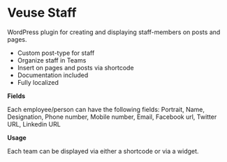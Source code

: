 Veuse Staff
=============

WordPress plugin for creating and displaying staff-members on posts and pages.

+ Custom post-type for staff
+ Organize staff in Teams
+ Insert on pages and posts via shortcode
+ Documentation included
+ Fully localized


**Fields**

Each employee/person can have the following fields: Portrait, Name, Designation, Phone number, Mobile number, Email, Facebook url, Twitter URL, Linkedin URL


**Usage**

Each team can be displayed via either a shortcode or via a widget.


